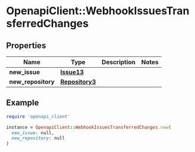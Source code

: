 # OpenapiClient::WebhookIssuesTransferredChanges

## Properties

| Name | Type | Description | Notes |
| ---- | ---- | ----------- | ----- |
| **new_issue** | [**Issue13**](Issue13.md) |  |  |
| **new_repository** | [**Repository3**](Repository3.md) |  |  |

## Example

```ruby
require 'openapi_client'

instance = OpenapiClient::WebhookIssuesTransferredChanges.new(
  new_issue: null,
  new_repository: null
)
```

